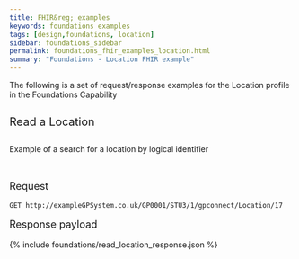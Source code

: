 ```yaml
---
title: FHIR&reg; examples
keywords: foundations examples
tags: [design,foundations, location]
sidebar: foundations_sidebar
permalink: foundations_fhir_examples_location.html
summary: "Foundations - Location FHIR example"
---
```



The following is a set of request/response examples for the Location profile in the Foundations Capability

<p style="line-height: 2; font-size: 20px">Read a Location</p>

<p>Example of a search for a location by logical identifier</p>

<br/>

<p style="line-height: 1; font-size: 18px">Request</p>

```http
GET http://exampleGPSystem.co.uk/GP0001/STU3/1/gpconnect/Location/17
```

<p style="line-height: 1; font-size: 18px">Response payload</p>

{% include foundations/read_location_response.json %}


